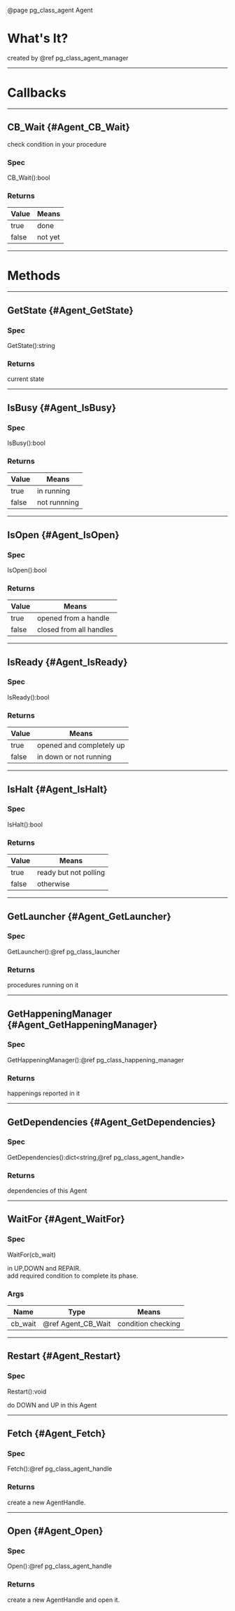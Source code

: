 ﻿@page pg_class_agent Agent

# What's It?

created by @ref pg_class_agent_manager

-----
# Callbacks

-----
## CB_Wait {#Agent_CB_Wait}

check condition in your procedure

### Spec

CB_Wait():bool

### Returns

| Value | Means |
|-------|-------|
| true | done |
| false | not yet |

-----
# Methods

-----
## GetState {#Agent_GetState}

### Spec

GetState():string

### Returns

current state  

-----
## IsBusy {#Agent_IsBusy}

### Spec

IsBusy():bool

### Returns

| Value | Means |
|-------|-------|
| true | in running |
| false | not runnning |

-----
## IsOpen {#Agent_IsOpen}

### Spec

IsOpen():bool

### Returns

| Value | Means |
|-------|-------|
| true | opened from a handle |
| false | closed from all handles |

-----
## IsReady {#Agent_IsReady}

### Spec

IsReady():bool

### Returns

| Value | Means |
|-------|-------|
| true | opened and completely up |
| false | in down or not running |

-----
## IsHalt {#Agent_IsHalt}

### Spec

IsHalt():bool

### Returns

| Value | Means |
|-------|-------|
| true | ready but not polling |
| false | otherwise |

-----
## GetLauncher {#Agent_GetLauncher}

### Spec

GetLauncher():@ref pg_class_launcher

### Returns

procedures running on it  

-----
## GetHappeningManager {#Agent_GetHappeningManager}

### Spec

GetHappeningManager():@ref pg_class_happening_manager

### Returns

happenings reported in it

-----
## GetDependencies {#Agent_GetDependencies}

### Spec

GetDependencies():dict<string,@ref pg_class_agent_handle>

### Returns

dependencies of this Agent

-----
## WaitFor {#Agent_WaitFor}

### Spec

WaitFor(cb_wait)

in UP,DOWN and REPAIR.  
add required condition to complete its phase.  

### Args

| Name | Type | Means |
|------|------|-------|
| cb_wait | @ref Agent_CB_Wait | condition checking |

-----
## Restart {#Agent_Restart}

### Spec

Restart():void

do DOWN and UP in this Agent  

-----
## Fetch {#Agent_Fetch}

### Spec

Fetch():@ref pg_class_agent_handle

### Returns

create a new AgentHandle.  

-----
## Open {#Agent_Open}

### Spec

Open():@ref pg_class_agent_handle

### Returns

create a new AgentHandle and open it.  
